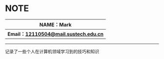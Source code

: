 # NOTE

| **NAME：Mark**                          |
| --------------------------------------- |
| **Email：12110504@mail.sustech.edu.cn** |

-------------------

记录了一些个人在计算机领域学习到的技巧和知识
